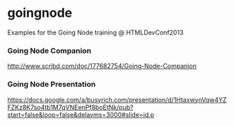 goingnode
=========

Examples for the Going Node training @ HTMLDevConf2013

### Going Node Companion
http://www.scribd.com/doc/177682754/Going-Node-Companion

### Going Node Presentation
https://docs.google.com/a/busyrich.com/presentation/d/1HtaxwynVqw4YZFZKz8K7so4tb1M7qVNEenPf8boEtNk/pub?start=false&loop=false&delayms=3000#slide=id.p